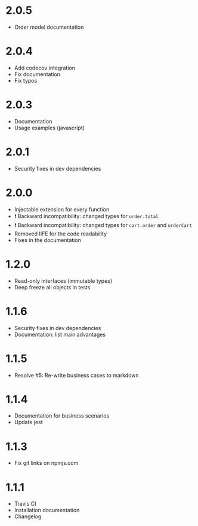 2.0.5
=============
* Order model documentation

2.0.4
=============
* Add codecov integration
* Fix documentation
* Fix typos

2.0.3
=============
* Documentation
* Usage examples (javascript)

2.0.1
=============
* Security fixes in dev dependencies

2.0.0
=============
* Injectable extension for every function
* :exclamation: Backward incompatibility: changed types for `order.total`
* :exclamation: Backward incompatibility: changed types for `cart.order` and `orderCart`
* Removed IIFE for the code readability
* Fixes in the documentation

1.2.0
=============
* Read-only interfaces (immutable types)
* Deep freeze all objects in tests

1.1.6
=============
* Security fixes in dev dependencies
* Documentation: list main advantages

1.1.5
=============
* Resolve #5: Re-write business cases to markdown

1.1.4
=============
* Documentation for business scenarios
* Update jest

1.1.3
=============
* Fix git links on npmjs.com

1.1.1
=============
* Travis CI
* Installation documentation
* Changelog
